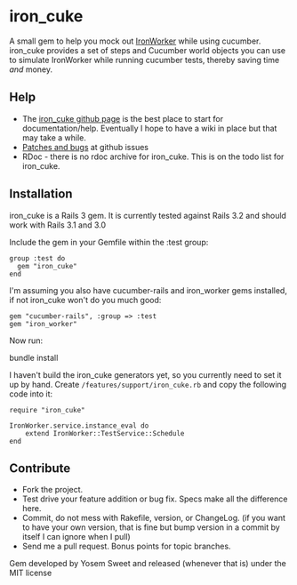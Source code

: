 iron_cuke
=========

A small gem to help you mock out [IronWorker](http://iron.io) while using cucumber. iron_cuke provides a set of steps and Cucumber world objects you can use to simulate IronWorker while running cucumber tests, thereby saving time *and* money.

Help
----

* The [iron_cuke github page](https://github.com/yosemsweet/iron_cuke/) is the best place to start for documentation/help. Eventually I hope to have a wiki in place but that may take a while.
* [Patches and bugs](https://github.com/yosemsweet/iron_cuke/issues) at github issues
* RDoc - there is no rdoc archive for iron_cuke. This is on the todo list for iron_cuke.

Installation
------------

iron_cuke is a Rails 3 gem. It is currently tested against Rails 3.2 and should work with Rails 3.1 and 3.0

Include the gem in your Gemfile within the :test group:

    group :test do
      gem "iron_cuke"
    end

I'm assuming you also have cucumber-rails and iron_worker gems installed, if not iron_cuke won't do you much good:

    gem "cucumber-rails", :group => :test
    gem "iron_worker"
  
Now run:
  
  bundle install

I haven't build the iron_cuke generators yet, so you currently need to set it up by hand. Create `/features/support/iron_cuke.rb` and copy the following code into it:

    require "iron_cuke"
  
    IronWorker.service.instance_eval do
    	extend IronWorker::TestService::Schedule
    end



Contribute
----------

* Fork the project.
* Test drive your feature addition or bug fix.  Specs make all the difference here.
* Commit, do not mess with Rakefile, version, or ChangeLog.
  (if you want to have your own version, that is fine but bump version in a commit by itself I can ignore when I pull)
* Send me a pull request. Bonus points for topic branches.

Gem developed by Yosem Sweet and released (whenever that is) under the MIT license